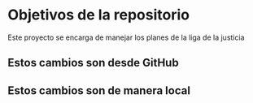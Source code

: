 # Objetivos de la repositorio

Este proyecto se encarga de manejar los planes de la liga de la justicia

## Estos cambios son desde GitHub
## Estos cambios son de manera local
